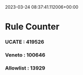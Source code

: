 2023-03-24 08:37:41.112006+00:00
# Rule Counter 
 ### UCATE : 419526

 ### Veneto : 100646

 ### Allowlist : 13929